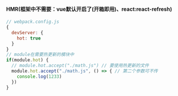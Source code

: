 #### HMR(框架中不需要：vue默认开启了(开箱即用)、react:react-refresh)
```js
// webpack.config.js
{
  devServer: {
    hot: true
  }
}
// module在需要热更新的模块中
if(module.hot) {
  // module.hot.accept("./math.js") // 要使用热更新的文件
  module.hot.accept("./math.js", () => { // 第二个参数可不传
    console.log(1233)
  })
}

```